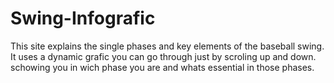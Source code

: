 # Swing-Infografic
This site explains the single phases and key elements of the baseball swing. </br>
It uses a dynamic grafic you can go through just by scroling up and down.</br>
schowing you in wich phase you are and whats essential in those phases.</br>
